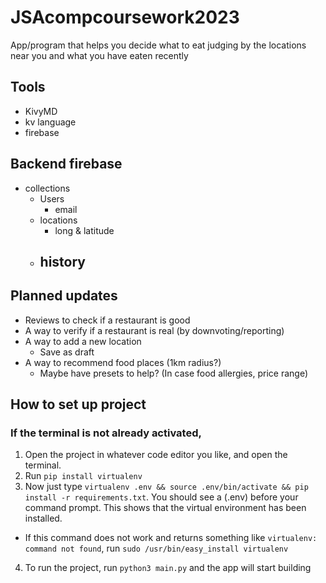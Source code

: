# JSAcompcoursework2023

App/program that helps you decide what to eat judging by the locations near you and what you have eaten recently

## Tools

- KivyMD
- kv language
- firebase

## Backend firebase

- collections
  - Users
    - email
  - locations
    - long & latitude
  - ## history

## Planned updates

- Reviews to check if a restaurant is good
- A way to verify if a restaurant is real (by downvoting/reporting)
- A way to add a new location
  - Save as draft
- A way to recommend food places (1km radius?)
  - Maybe have presets to help? (In case food allergies, price range)

## How to set up project

### If the terminal is not already activated,

1. Open the project in whatever code editor you like, and open the terminal.
2. Run `pip install virtualenv`
3. Now just type `virtualenv .env && source .env/bin/activate && pip install -r requirements.txt`. You should see a (.env) before your command prompt. This shows that the virtual environment has been installed.

- If this command does not work and returns something like `virtualenv: command not found`, run `sudo /usr/bin/easy_install virtualenv`

4. To run the project, run `python3 main.py` and the app will start building
